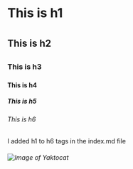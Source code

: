 # This is h1 <h1>
## This is h2 <h2>
### This is h3 <h3>
#### This is h4 <h4>
##### This is h5 <h5>
###### This is h6 <h6>
I added h1 to h6 tags in the index.md file
###### ![Image of Yaktocat](https://octodex.github.com/images/yaktocat.png)
